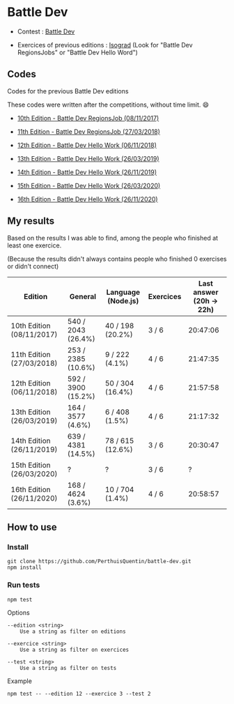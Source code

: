 # Battle Dev

- Contest : [Battle Dev](https://battledev.blogdumoderateur.com)

- Exercices of previous editions : [Isograd](https://www.isograd.com/FR/solutionconcours.php) (Look for "Battle Dev RegionsJobs" or "Battle Dev Hello Word")

## Codes

Codes for the previous Battle Dev editions

These codes were written after the competitions, without time limit. 😄

- [10th Edition - Battle Dev RegionsJob (08/11/2017)](edition-10/README.md)

- [11th Edition - Battle Dev RegionsJob (27/03/2018)](edition-11/README.md)

- [12th Edition - Battle Dev Hello Work (06/11/2018)](edition-12/README.md)

- [13th Edition - Battle Dev Hello Work (26/03/2019)](edition-13/README.md)

- [14th Edition - Battle Dev Hello Work (26/11/2019)](edition-14/README.md)

- [15th Edition - Battle Dev Hello Work (26/03/2020)](edition-15/README.md)

- [16th Edition - Battle Dev Hello Work (26/11/2020)](edition-16/README.md)

## My results

Based on the results I was able to find, among the people who finished at least one exercice.

(Because the results didn't always contains people who finished 0 exercises or didn't connect)

Edition                   | General            | Language (Node.js) | Exercices | Last answer (20h -> 22h)
------------------------- | ------------------ | ------------------ | --------- | ------------------------
10th Edition (08/11/2017) | 540 / 2043 (26.4%) | 40 / 198 (20.2%)   | 3 / 6     | 20:47:06
11th Edition (27/03/2018) | 253 / 2385 (10.6%) | 9 / 222 (4.1%)     | 4 / 6     | 21:47:35
12th Edition (06/11/2018) | 592 / 3900 (15.2%) | 50 / 304 (16.4%)   | 4 / 6     | 21:57:58
13th Edition (26/03/2019) | 164 / 3577 (4.6%)  | 6 / 408 (1.5%)     | 4 / 6     | 21:17:32
14th Edition (26/11/2019) | 639 / 4381 (14.5%) | 78 / 615 (12.6%)   | 3 / 6     | 20:30:47
15th Edition (26/03/2020) | ?                  | ?                  | 3 / 6     | ?
16th Edition (26/11/2020) | 168 / 4624 (3.6%)  | 10 / 704 (1.4%)    | 4 / 6     | 20:58:57

## How to use

### Install

```
git clone https://github.com/PerthuisQuentin/battle-dev.git
npm install
```

### Run tests

```
npm test
```

Options

```
--edition <string>
	Use a string as filter on editions

--exercice <string>
	Use a string as filter on exercices

--test <string>
	Use a string as filter on tests
```

Example

```
npm test -- --edition 12 --exercice 3 --test 2
```